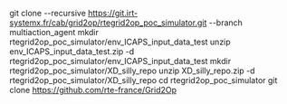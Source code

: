 git clone --recursive https://git.irt-systemx.fr/cab/grid2op/rtegrid2op_poc_simulator.git --branch multiaction_agent
mkdir rtegrid2op_poc_simulator/env_ICAPS_input_data_test
unzip env_ICAPS_input_data_test.zip -d rtegrid2op_poc_simulator/env_ICAPS_input_data_test
mkdir rtegrid2op_poc_simulator/XD_silly_repo
unzip XD_silly_repo.zip -d rtegrid2op_poc_simulator/XD_silly_repo
cd rtegrid2op_poc_simulator
git clone https://github.com/rte-france/Grid2Op